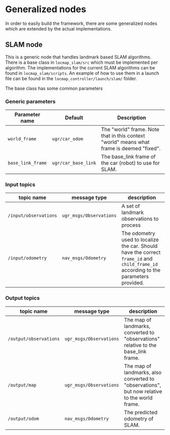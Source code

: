 # Generalized nodes

In order to easily build the framework, there are some generalized nodes which are extended by the actual implementations.

## SLAM node

This is a generic node that handles landmark based SLAM algorithms. There is a base class in `locmap_slam/src` which must be implemented per algorithm. The implementations for the current SLAM algorithms can be found in `locmap_slam/scripts`. An example of how to use them in a launch file can be found in the `locmap_controller/launch/slam/` folder.

The base class has some common parameters

### Generic parameters

| Parameter name | Default | Description |
|---|---|---|
| `world_frame` | `ugr/car_odom` | The "world" frame. Note that in this context "world" means what frame is deemed "fixed".
| `base_link_frame` | `ugr/car_base_link` | The base_link frame of the car (robot) to use for SLAM. 

### Input topics

| topic name| message type | description |
|---|---|---|
| `/input/observations` | `ugr_msgs/Observations` | A set of landmark observations to process |
| `/input/odometry` | `nav_msgs/Odometry` | The odometry used to localize the car. Should have the correct `frame_id` and `child_frame_id` according to the parameters provided. |

### Output topics

| topic name | message type | description |
|---|---|---|
| `/output/observations` | `ugr_msgs/Observations` | The map of landmarks, converted to "observations" relative to the base_link frame.
| `/output/map` | `ugr_msgs/Observations` | The map of landmarks, also converted to "observations", but now relative to the world frame.
| `/output/odom` | `nav_msgs/Odometry` | The predicted odometry of SLAM.